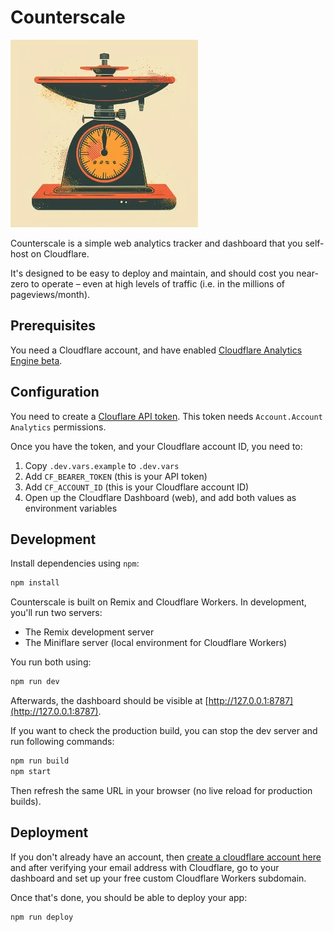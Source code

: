 # Counterscale

![](/public/counterscale-logo-300x300.webp)

Counterscale is a simple web analytics tracker and dashboard that you self-host on Cloudflare.

It's designed to be easy to deploy and maintain, and should cost you near-zero to operate – even at high levels of traffic (i.e. in the millions of pageviews/month).

## Prerequisites

You need a Cloudflare account, and have enabled [Cloudflare Analytics Engine beta](https://developers.cloudflare.com/analytics/analytics-engine/get-started/).

## Configuration

You need to create a [Clouflare API token](https://developers.cloudflare.com/fundamentals/api/get-started/create-token/). This token needs `Account.Account Analytics` permissions.

Once you have the token, and your Cloudflare account ID, you need to:

1. Copy `.dev.vars.example` to `.dev.vars`
2. Add `CF_BEARER_TOKEN` (this is your API token)
3. Add `CF_ACCOUNT_ID` (this is your Cloudflare account ID)
4. Open up the Cloudflare Dashboard (web), and add both values as environment variables

## Development

Install dependencies using `npm`:

```sh
npm install
```

Counterscale is built on Remix and Cloudflare Workers. In development, you'll run two servers:

- The Remix development server
- The Miniflare server (local environment for Cloudflare Workers)

You run both using:

```sh
npm run dev
```

Afterwards, the dashboard should be visible at [http://127.0.0.1:8787](http://127.0.0.1:8787).

If you want to check the production build, you can stop the dev server and run following commands:

```sh
npm run build
npm start
```

Then refresh the same URL in your browser (no live reload for production builds).

## Deployment

If you don't already have an account, then [create a cloudflare account here](https://dash.cloudflare.com/sign-up) and after verifying your email address with Cloudflare, go to your dashboard and set up your free custom Cloudflare Workers subdomain.

Once that's done, you should be able to deploy your app:

```sh
npm run deploy
```
